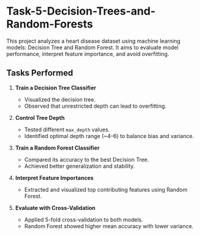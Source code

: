 # Task-5-Decision-Trees-and-Random-Forests

This project analyzes a heart disease dataset using machine learning models: Decision Tree and Random Forest. It aims to evaluate model performance, interpret feature importance, and avoid overfitting.

## Tasks Performed

1. **Train a Decision Tree Classifier**
   - Visualized the decision tree.
   - Observed that unrestricted depth can lead to overfitting.

2. **Control Tree Depth**
   - Tested different `max_depth` values.
   - Identified optimal depth range (~4–6) to balance bias and variance.

3. **Train a Random Forest Classifier**
   - Compared its accuracy to the best Decision Tree.
   - Achieved better generalization and stability.

4. **Interpret Feature Importances**
   - Extracted and visualized top contributing features using Random Forest.

5. **Evaluate with Cross-Validation**
   - Applied 5-fold cross-validation to both models.
   - Random Forest showed higher mean accuracy with lower variance.
